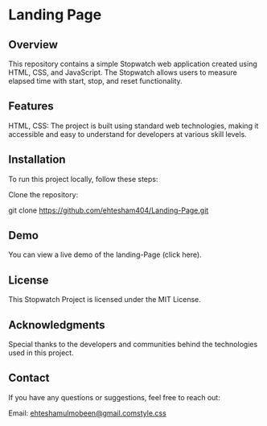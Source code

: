 # Landing Page

## Overview

This repository contains a simple Stopwatch web application created using HTML, CSS, and JavaScript. The Stopwatch allows users to measure elapsed time with start, stop, and reset functionality.

## Features

HTML, CSS: The project is built using standard web technologies, making it accessible and easy to understand for developers at various skill levels.


## Installation

To run this project locally, follow these steps:

Clone the repository:

git clone https://github.com/ehtesham404/Landing-Page.git

## Demo
You can view a live demo of the landing-Page (click here).

## License
This Stopwatch Project is licensed under the MIT License.

## Acknowledgments
Special thanks to the developers and communities behind the technologies used in this project.

## Contact
If you have any questions or suggestions, feel free to reach out:

Email: ehteshamulmobeen@gmail.comstyle.css
